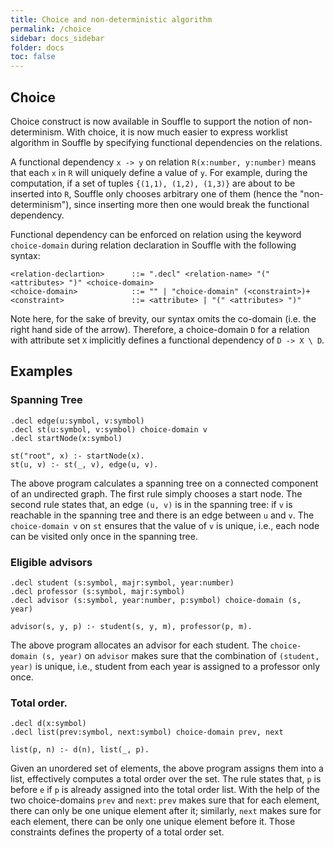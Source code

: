 ```yaml
---
title: Choice and non-deterministic algorithm
permalink: /choice
sidebar: docs_sidebar
folder: docs
toc: false
---
```


## Choice

Choice construct is now available in Souffle to support the notion of non-determinism.
With choice, it is now much easier to express worklist algorithm in Souffle by
specifying functional dependencies on the relations.

A functional dependency `x -> y` on relation `R(x:number, y:number)` means that
each `x` in `R` will uniquely define a value of `y`.
For example, during the computation, if a set of tuples `{(1,1), (1,2), (1,3)}`
are about to be inserted into `R`, Souffle only chooses arbitrary one of them
(hence the "non-determinism"), since inserting more then one would break the
functional dependency.

Functional dependency can be enforced on relation using the keyword `choice-domain` during relation
declaration in Souffle with the following syntax:

```
<relation-declartion>      ::= ".decl" <relation-name> "(" <attributes> ")" <choice-domain>
<choice-domain>            ::= "" | "choice-domain" (<constraint>)+
<constraint>               ::= <attribute> | "(" <attributes> ")"
```

Note here, for the sake of brevity, our syntax omits the co-domain (i.e. the right hand side of the arrow). 
Therefore, a choice-domain `D` for a relation with attribute set `X` implicitly defines a functional dependency of `D -> X \ D`.


## Examples

### Spanning Tree
```
.decl edge(u:symbol, v:symbol)
.decl st(u:symbol, v:symbol) choice-domain v
.decl startNode(x:symbol)

st("root", x) :- startNode(x).
st(u, v) :- st(_, v), edge(u, v).
```

The above program calculates a spanning tree on a connected component of an undirected graph.
The first rule simply chooses a start node.
The second rule states that, an edge `(u, v)` is in the spanning tree: if `v` is
reachable in the spanning tree and there is an edge between `u` and `v`.
The `choice-domain v` on `st` ensures that the value of `v` is unique, i.e.,
each node can be visited only once in the spanning tree.

### Eligible advisors
```
.decl student (s:symbol, majr:symbol, year:number)
.decl professor (s:symbol, majr:symbol)
.decl advisor (s:symbol, year:number, p:symbol) choice-domain (s, year)

advisor(s, y, p) :- student(s, y, m), professor(p, m).
```
The above program allocates an advisor for each student. The `choice-domain (s, year)`
on `advisor` makes sure that the combination of `(student, year)` is unique,
i.e., student from each year is assigned to a professor only once.

### Total order.
```
.decl d(x:symbol)
.decl list(prev:symbol, next:symbol) choice-domain prev, next

list(p, n) :- d(n), list(_, p).
```
Given an unordered set of elements, the above program assigns them into a list,
effectively computes a total order over the set.
The rule states that, `p` is before `e` if `p` is already assigned into the total order list.
With the help of the two choice-domains `prev` and `next`: 
`prev` makes sure that for each element, there can only be one unique element after
it; similarly, `next` makes sure for each element, there can be only one unique
element before it. Those constraints defines the property of a total order set.
